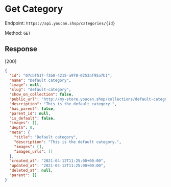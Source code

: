 # Get Category

Endpoint: `https://api.youcan.shop/categories/{id}`

Method: `GET`

## Response

[200]

```json
{
  "id": "07cbf517-f3b0-4215-a970-0253af95a7b1",
  "name": "Default category",
  "image": null,
  "slug": "default-category",
  "show_on_collection": false,
  "public_url": "http://my-store.youcan.shop/collections/default-category",
  "description": "This is the default category.",
  "has_parent": false,
  "parent_id": null,
  "is_default": false,
  "images": [],
  "depth": 0,
  "meta": {
    "title": "Default category",
    "description": "This is the default category.",
    "images": [],
    "images_urls": []
  },
  "created_at": "2021-04-12T11:25:00+00:00",
  "updated_at": "2021-04-12T11:25:00+00:00",
  "deleted_at": null,
  "parent": []
}
```
